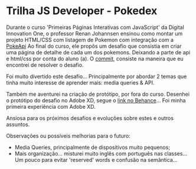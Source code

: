 # Trilha JS Developer - Pokedex
Durante o curso 'Primeiras Páginas Interativas com JavaScript' da Digital Innovation One, o professor Renan Johannsen ensinou como montar um projeto HTML/CSS com listagem de Pokemon com integração com a [PokeApi](https://pokeapi.co/)
Ao final do curso, ele propôs um desafio que consistia em criar uma página de detalhe de cada um dos pokemons. Deixando a parte de api e html/css por conta do aluno (a). 
O [commit](https://github.com/luzpriscilag/js-developer-pokedex/commit/ac6bc6ce40344a61644442722e78a9c589d71dbe), consiste na maneira que eu encontrei de resolver o desafio.

Foi muito divertido este desafio... Principalmente por abordar 2 temas que tinha muito interesse de aprender mais: media queries & API.

Também me aventurei na criação de protótipo, por fora do curso. Desenhei o protótipo do desafio no Adobe XD, segue o [link no Behance](https://www.behance.net/gallery/182701029/DIO-desafio-pagina-de-detalhe-do-pokemon)... Foi minha primeira experiência com Adobe XD.

Ansiosa para os próximos desafios e evoluções sobre estes e outros assuntos.

Observações ou possíveis melhorias para o futuro:
- Media Queries, principalmente de dispositivos muito pequenos;
- Mais organização... misturei muito inglês com português nas classes... Um pouco para evitar 'reserved' words e confusão na semântica... 